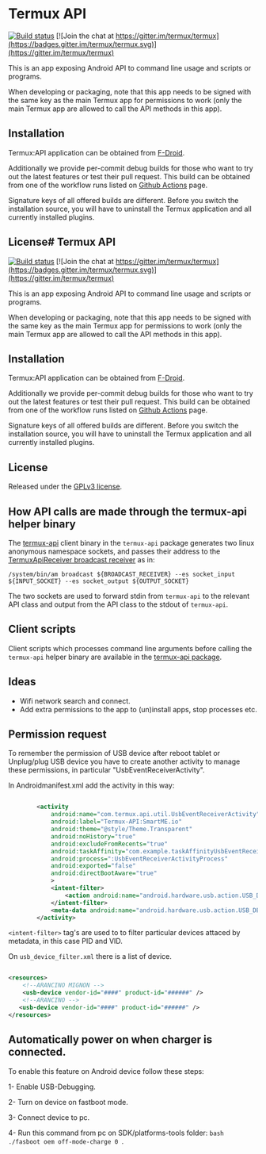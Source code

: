 # Termux API

[![Build status](https://github.com/termux/termux-api/workflows/Build/badge.svg)](https://github.com/termux/termux-api/actions)
[![Join the chat at https://gitter.im/termux/termux](https://badges.gitter.im/termux/termux.svg)](https://gitter.im/termux/termux)

This is an app exposing Android API to command line usage and scripts or programs.

When developing or packaging, note that this app needs to be signed with the same
key as the main Termux app for permissions to work (only the main Termux app are
allowed to call the API methods in this app).

## Installation

Termux:API application can be obtained from [F-Droid](https://f-droid.org/en/packages/com.termux.api/).

Additionally we provide per-commit debug builds for those who want to try
out the latest features or test their pull request. This build can be obtained
from one of the workflow runs listed on [Github Actions](https://github.com/termux/termux-api/actions)
page.

Signature keys of all offered builds are different. Before you switch the
installation source, you will have to uninstall the Termux application and
all currently installed plugins.

## License# Termux API

[![Build status](https://github.com/termux/termux-api/workflows/Build/badge.svg)](https://github.com/termux/termux-api/actions)
[![Join the chat at https://gitter.im/termux/termux](https://badges.gitter.im/termux/termux.svg)](https://gitter.im/termux/termux)

This is an app exposing Android API to command line usage and scripts or programs.

When developing or packaging, note that this app needs to be signed with the same
key as the main Termux app for permissions to work (only the main Termux app are
allowed to call the API methods in this app).

## Installation

Termux:API application can be obtained from [F-Droid](https://f-droid.org/en/packages/com.termux.api/).

Additionally we provide per-commit debug builds for those who want to try
out the latest features or test their pull request. This build can be obtained
from one of the workflow runs listed on [Github Actions](https://github.com/termux/termux-api/actions)
page.

Signature keys of all offered builds are different. Before you switch the
installation source, you will have to uninstall the Termux application and
all currently installed plugins.

## License

Released under the [GPLv3 license](http://www.gnu.org/licenses/gpl-3.0.en.html).

## How API calls are made through the termux-api helper binary

The [termux-api](https://github.com/termux/termux-api-package/blob/master/termux-api.c)
client binary in the `termux-api` package generates two linux anonymous namespace
sockets, and passes their address to the [TermuxApiReceiver broadcast receiver](https://github.com/termux/termux-api/blob/master/app/src/main/java/com/termux/api/TermuxApiReceiver.java)
as in:

```
/system/bin/am broadcast ${BROADCAST_RECEIVER} --es socket_input ${INPUT_SOCKET} --es socket_output ${OUTPUT_SOCKET}
```

The two sockets are used to forward stdin from `termux-api` to the relevant API
class and output from the API class to the stdout of `termux-api`.

## Client scripts

Client scripts which processes command line arguments before calling the
`termux-api` helper binary are available in the [termux-api package](https://github.com/termux/termux-api-package).

## Ideas

- Wifi network search and connect.
- Add extra permissions to the app to (un)install apps, stop processes etc.


## Permission request

To remember the permission of USB device after reboot tablet or Unplug/plug USB device you have to create another activity to manage these permissions, in particular "UsbEventReceiverActivity".

In Androidmanifest.xml add the activity in this way:
```xml

        <activity
            android:name="com.termux.api.util.UsbEventReceiverActivity"
            android:label="Termux-API:SmartME.io"
            android:theme="@style/Theme.Transparent"
            android:noHistory="true"
            android:excludeFromRecents="true"
            android:taskAffinity="com.example.taskAffinityUsbEventReceiver"
            android:process=":UsbEventReceiverActivityProcess"
            android:exported="false"
            android:directBootAware="true"
            >
            <intent-filter>
                <action android:name="android.hardware.usb.action.USB_DEVICE_ATTACHED" />
            </intent-filter>
            <meta-data android:name="android.hardware.usb.action.USB_DEVICE_ATTACHED" android:resource="@xml/usb_device_filter" />
        </activity>

```
```<intent-filter>``` tag's are used to to filter particular devices attaced by metadata, in this case PID and VID.

On ```usb_device_filter.xml``` there is a list of device.

```xml 

<resources>
    <!--ARANCINO MIGNON -->
    <usb-device vendor-id="####" product-id="######" />
    <!--ARANCINO -->
   <usb-device vendor-id="####" product-id="######" />
</resources>

```


## Automatically power on when charger is connected.

To enable this feature on Android device follow these steps:

1- Enable USB-Debugging.

2- Turn on device on fastboot mode.

3- Connect device to pc.
 
4- Run this command from pc on SDK/platforms-tools folder:
    ```bash
        ./fasboot oem off-mode-charge 0
    ```.

